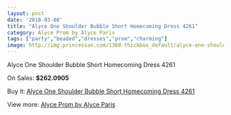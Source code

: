 ```yaml
---
layout: post
date: '2018-03-08'
title: "Alyce One Shoulder Bubble Short Homecoming Dress 4261"
category: Alyce Prom by Alyce Paris
tags: ["party","beaded","dresses","prom","charming"]
image: http://img.princessan.com/1368-thickbox_default/alyce-one-shoulder-bubble-short-homecoming-dress-4261.jpg
---
```

Alyce One Shoulder Bubble Short Homecoming Dress 4261

On Sales: **$262.0905**
<a href="https://www.princessan.com/en/alyce-prom-by-alyce-paris/633-alyce-one-shoulder-bubble-short-homecoming-dress-4261.html"><amp-img layout="responsive" width="600" height="600" src="//img.princessan.com/1368-thickbox_default/alyce-one-shoulder-bubble-short-homecoming-dress-4261.jpg" alt="Alyce One Shoulder Bubble Short Homecoming Dress 4261 0" /></a>
<a href="https://www.princessan.com/en/alyce-prom-by-alyce-paris/633-alyce-one-shoulder-bubble-short-homecoming-dress-4261.html"><amp-img layout="responsive" width="600" height="600" src="//img.princessan.com/1369-thickbox_default/alyce-one-shoulder-bubble-short-homecoming-dress-4261.jpg" alt="Alyce One Shoulder Bubble Short Homecoming Dress 4261 1" /></a>

Buy it: [Alyce One Shoulder Bubble Short Homecoming Dress 4261](https://www.princessan.com/en/alyce-prom-by-alyce-paris/633-alyce-one-shoulder-bubble-short-homecoming-dress-4261.html "Alyce One Shoulder Bubble Short Homecoming Dress 4261")

View more: [Alyce Prom by Alyce Paris](https://www.princessan.com/en/8-alyce-prom-by-alyce-paris "Alyce Prom by Alyce Paris")